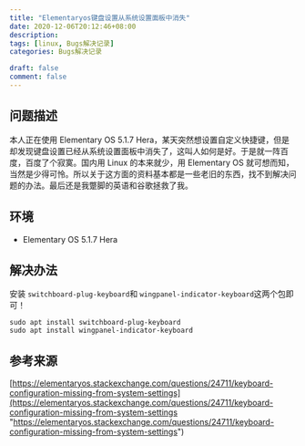 ```yaml
---
title: "Elementaryos键盘设置从系统设置面板中消失"
date: 2020-12-06T20:12:46+08:00
description:
tags: [linux, Bugs解决记录]
categories: Bugs解决记录

draft: false
comment: false
---
```


## 问题描述

本人正在使用 Elementary OS 5.1.7 Hera，某天突然想设置自定义快捷键，但是却发现键盘设置已经从系统设置面板中消失了，这叫人如何是好。于是就一阵百度，百度了个寂寞。国内用 Linux 的本来就少，用 Elementary OS 就可想而知，当然是少得可怜。所以关于这方面的资料基本都是一些老旧的东西，找不到解决问题的办法。最后还是我蹩脚的英语和谷歌拯救了我。

## 环境

- Elementary OS 5.1.7 Hera

## 解决办法

安装 `switchboard-plug-keyboard`和 `wingpanel-indicator-keyboard`这两个包即可！

```
sudo apt install switchboard-plug-keyboard
sudo apt install wingpanel-indicator-keyboard
```

## 参考来源

[https://elementaryos.stackexchange.com/questions/24711/keyboard-configuration-missing-from-system-settings](https://elementaryos.stackexchange.com/questions/24711/keyboard-configuration-missing-from-system-settings "https://elementaryos.stackexchange.com/questions/24711/keyboard-configuration-missing-from-system-settings")
